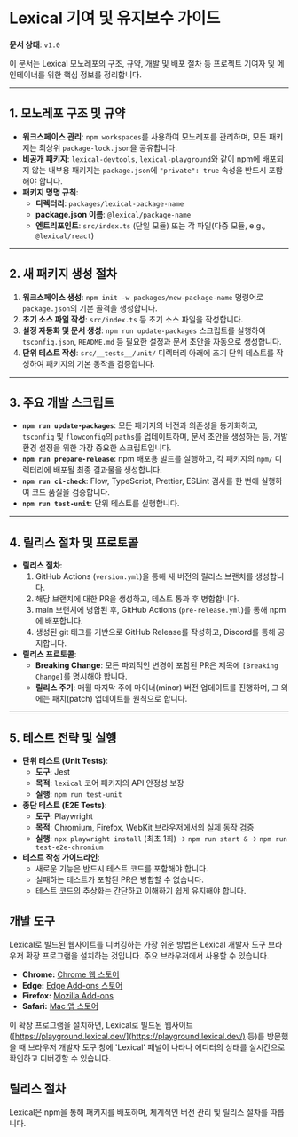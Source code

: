 # Lexical 기여 및 유지보수 가이드

**문서 상태**: `v1.0`

이 문서는 Lexical 모노레포의 구조, 규약, 개발 및 배포 절차 등 프로젝트 기여자 및 메인테이너를 위한 핵심 정보를 정리합니다.

---

## 1. 모노레포 구조 및 규약

-   **워크스페이스 관리**: `npm workspaces`를 사용하여 모노레포를 관리하며, 모든 패키지는 최상위 `package-lock.json`을 공유합니다.
-   **비공개 패키지**: `lexical-devtools`, `lexical-playground`와 같이 npm에 배포되지 않는 내부용 패키지는 `package.json`에 `"private": true` 속성을 반드시 포함해야 합니다.
-   **패키지 명명 규칙**:
    -   **디렉터리**: `packages/lexical-package-name`
    -   **package.json 이름**: `@lexical/package-name`
    -   **엔트리포인트**: `src/index.ts` (단일 모듈) 또는 각 파일(다중 모듈, e.g., `@lexical/react`)

---

## 2. 새 패키지 생성 절차

1.  **워크스페이스 생성**: `npm init -w packages/new-package-name` 명령어로 `package.json`의 기본 골격을 생성합니다.
2.  **초기 소스 파일 작성**: `src/index.ts` 등 초기 소스 파일을 작성합니다.
3.  **설정 자동화 및 문서 생성**: `npm run update-packages` 스크립트를 실행하여 `tsconfig.json`, `README.md` 등 필요한 설정과 문서 초안을 자동으로 생성합니다.
4.  **단위 테스트 작성**: `src/__tests__/unit/` 디렉터리 아래에 초기 단위 테스트를 작성하여 패키지의 기본 동작을 검증합니다.

---

## 3. 주요 개발 스크립트

-   **`npm run update-packages`**: 모든 패키지의 버전과 의존성을 동기화하고, `tsconfig` 및 `flowconfig`의 `paths`를 업데이트하며, 문서 초안을 생성하는 등, 개발 환경 설정을 위한 가장 중요한 스크립트입니다.
-   **`npm run prepare-release`**: npm 배포용 빌드를 실행하고, 각 패키지의 `npm/` 디렉터리에 배포될 최종 결과물을 생성합니다.
-   **`npm run ci-check`**: Flow, TypeScript, Prettier, ESLint 검사를 한 번에 실행하여 코드 품질을 검증합니다.
-   **`npm run test-unit`**: 단위 테스트를 실행합니다.

---

## 4. 릴리스 절차 및 프로토콜

-   **릴리스 절차**:
    1.  GitHub Actions (`version.yml`)을 통해 새 버전의 릴리스 브랜치를 생성합니다.
    2.  해당 브랜치에 대한 PR을 생성하고, 테스트 통과 후 병합합니다.
    3.  main 브랜치에 병합된 후, GitHub Actions (`pre-release.yml`)를 통해 npm에 배포합니다.
    4.  생성된 git 태그를 기반으로 GitHub Release를 작성하고, Discord를 통해 공지합니다.
-   **릴리스 프로토콜**:
    -   **Breaking Change**: 모든 파괴적인 변경이 포함된 PR은 제목에 `[Breaking Change]`를 명시해야 합니다.
    -   **릴리스 주기**: 매월 마지막 주에 마이너(minor) 버전 업데이트를 진행하며, 그 외에는 패치(patch) 업데이트를 원칙으로 합니다.

---

## 5. 테스트 전략 및 실행

-   **단위 테스트 (Unit Tests)**:
    -   **도구**: Jest
    -   **목적**: `lexical` 코어 패키지의 API 안정성 보장
    -   **실행**: `npm run test-unit`
-   **종단 테스트 (E2E Tests)**:
    -   **도구**: Playwright
    -   **목적**: Chromium, Firefox, WebKit 브라우저에서의 실제 동작 검증
    -   **실행**: `npx playwright install` (최초 1회) -> `npm run start &` -> `npm run test-e2e-chromium`
-   **테스트 작성 가이드라인**:
    -   새로운 기능은 반드시 테스트 코드를 포함해야 합니다.
    -   실패하는 테스트가 포함된 PR은 병합할 수 없습니다.
    -   테스트 코드의 추상화는 간단하고 이해하기 쉽게 유지해야 합니다. 

## 개발 도구

Lexical로 빌드된 웹사이트를 디버깅하는 가장 쉬운 방법은 Lexical 개발자 도구 브라우저 확장 프로그램을 설치하는 것입니다. 주요 브라우저에서 사용할 수 있습니다.

- **Chrome:** [Chrome 웹 스토어](https://chromewebstore.google.com/detail/lexical-developer-tools/kgljmdocanfjckcgfpcpdoklodllfdpc)
- **Edge:** [Edge Add-ons 스토어](https://microsoftedge.microsoft.com/addons/detail/lexical-developer-tools/pclbkaofdgafcfhlnimcdhhkkhcabpcb)
- **Firefox:** [Mozilla Add-ons](https://addons.mozilla.org/en-US/firefox/addon/lexical-developer-tools/)
- **Safari:** [Mac 앱 스토어](https://apps.apple.com/us/app/lexical-developer-tools/id6502753400)

이 확장 프로그램을 설치하면, Lexical로 빌드된 웹사이트([https://playground.lexical.dev/](https://playground.lexical.dev/) 등)를 방문했을 때 브라우저 개발자 도구 창에 'Lexical' 패널이 나타나 에디터의 상태를 실시간으로 확인하고 디버깅할 수 있습니다.

## 릴리스 절차

Lexical은 npm을 통해 패키지를 배포하며, 체계적인 버전 관리 및 릴리스 절차를 따릅니다. 